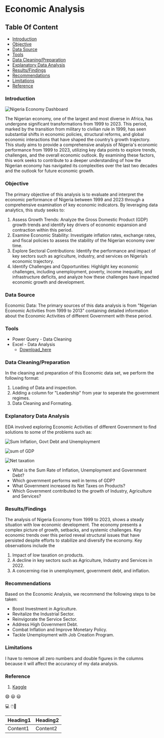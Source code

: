 # Economic Analysis

## Table Of Content

- [Introduction](#introduction)
- [Objective](#objective)
- [Data Source](#data-source)
- [Tools](#tools)
- [Data Cleaning/Preparation](#data-cleaningpreparation)
- [Explanatory Data Analysis](#explanatory-data-analysis)
- [Results/Findings](#resultsfindings)
- [Recommendations](#recommendations)
- [Limitations](limitations)
- [Reference](#reference)

### Introduction

![Nigeria Economy Dashboard](https://github.com/user-attachments/assets/1ebd9de3-a3fc-46f8-9d5b-83298a28746f)

The Nigerian economy, one of the largest and most diverse in Africa, has undergone significant transformations from 1999 to 2023. This period, marked by the transition from military to civilian rule in 1999, has seen substantial shifts in economic policies, structural reforms, and global economic interactions that have shaped the country’s growth trajectory. This study aims to provide a comprehensive analysis of Nigeria's economic performance from 1999 to 2023, utilizing key data points to explore trends, challenges, and the overall economic outlook. By examining these factors, this work seeks to contribute to a deeper understanding of how the Nigerian economy has navigated its complexities over the last two decades and the outlook for future economic growth.

### Objective
The primary objective of this analysis is to evaluate and interpret the economic performance of Nigeria between 1999 and 2023 through a comprehensive examination of key economic indicators. By leveraging data analytics, this study seeks to:
1.	Assess Growth Trends: Analyze the Gross Domestic Product (GDP) growth trends and identify key drivers of economic expansion and contraction within this period.
2.	Examine Economic Stability: Investigate inflation rates, exchange rates, and fiscal policies to assess the stability of the Nigerian economy over time.
3.	Explore Sectoral Contributions: Identify the performance and impact of key sectors such as agriculture, industry, and services on Nigeria’s economic trajectory.
4.	Identify Challenges and Opportunities: Highlight key economic challenges, including unemployment, poverty, income inequality, and infrastructure deficits, and analyze how these challenges have impacted economic growth and development.

### Data Source
Economic Data: The primary sources of this data analysis is from "Nigerian Economic Activities from 1999 to 2013" containing detailed information about the Economic Activities of different Government with these period.

### Tools
- Power Query - Data Cleaning
- Excel - Data Analysis
  - [Download_here](https://microsoft.com)

### Data Cleaning/Preparation 
In the cleaning and preparation of this Economic data set, we perform the following format:
1. Loading of Data and inspection.
2. Adding a column for "Leadership" from year to seperate the government regimes.
3. Data Cleaning and Formating.

### Explanatory Data Analysis

EDA involved exploring Economic Activities of different Government to find solutions to some of the problems such as:

![Sum Inflation, Govt Debt and Unemployment](https://github.com/user-attachments/assets/2fd66626-cba1-420b-a4d2-04f66542d6d0)

![sum of GDP](https://github.com/user-attachments/assets/685f37d9-7bf3-4950-9f8b-9e2388a1aee3)

![Net taxation](https://github.com/user-attachments/assets/535cb453-fc48-4f1b-8e2e-477edf520ab5)

- What is the Sum Rate of Inflation, Unemployment and Government Debt?
- Which government performs well in terms of GDP?
- What Government increased its Net Taxes on Products?
- Which Government contributed to the growth of Industry, Agriculture and Services?

### Results/Findings

The analysis of Nigeria Economy from 1999 to 2023, shows a steady situation with low economic development. The economy presents a complex picture of growth, setbacks, and systemic challenges. Key economic trends over this period reveal structural issues that have persisted despite efforts to stabilize and diversify the economy. Key observations include the 
1. Impact of low taxation on products.
2. A decline in key sectors such as Agriculture, Industry and Services in 2022.
3. A concerning rise in unemployment, government debt, and inflation.

### Recommendations

Based on the Economic Analysis, we recommend the following steps to be taken:

- Boost Investment in Agriculture.
- Revitalize the Industrial Sector.
- Reinvigorate the Service Sector.
- Address High Government Debt.
- Combat Inflation and Improve Monetary Policy.
- Tackle Unemployment with Job Creation Program.

### Limitations

I have to remove all zero numbers and double figures in the columns because it will affect the accurancy of my data analysis.

### Reference

1. [Kaggle](https://kaggle.com)



😄
😃
😃

💻
🖱️🧭


|Heading1|Heading2|
|--------|--------|
|Content1|Content2|
